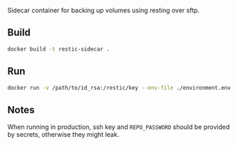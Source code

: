 Sidecar container for backing up volumes using resting over sftp.

## Build

```bash
docker build -t restic-sidecar .
```

## Run

```bash
docker run -v /path/to/id_rsa:/restic/key --env-file ./environment.env restic-sidecar
```

## Notes

When running in production, ssh key and `REPO_PASSWORD` should be provided by secrets, otherwise they might leak.